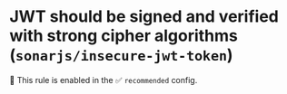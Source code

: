 # JWT should be signed and verified with strong cipher algorithms (`sonarjs/insecure-jwt-token`)

💼 This rule is enabled in the ✅ `recommended` config.

<!-- end auto-generated rule header -->
